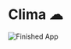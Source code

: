 # Clima ☁

![Finished App](https://github.com/londonappbrewery/Images/blob/master/clima-demo.gif)


